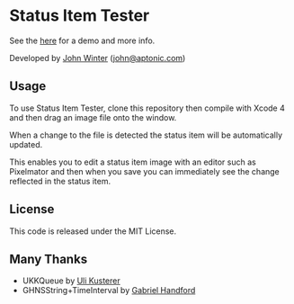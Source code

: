 # Status Item Tester

See the [here](http://shipsomecode.com) for a demo and more info.

Developed by [John Winter](http://shipsomecode.com) (john@aptonic.com)

## Usage

To use Status Item Tester, clone this repository then compile with Xcode 4 and then drag an image file onto the window. 

When a change to the file is detected
the status item will be automatically updated. 

This enables you to edit a status item image with an editor such as Pixelmator
and then when you save you can immediately see the change reflected in the status item.

## License

This code is released under the MIT License.

## Many Thanks 

* UKKQueue by [Uli Kusterer](http://www.zathras.de/angelweb/sourcecode.htm)
* GHNSString+TimeInterval by [Gabriel Handford](http://rel.me/)
